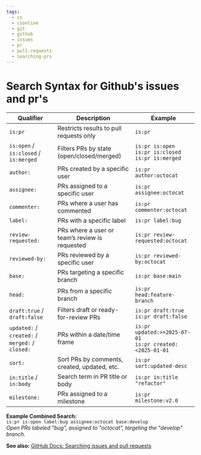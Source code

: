 ```yaml
---
tags:
  - cs
  - csonline
  - git
  - github
  - issues
  - pr
  - pull-requests
  - searching-prs
---
```

# Search Syntax for Github's issues and pr's

| Qualifier                                       | Description                                    | Example                                                     |
| ----------------------------------------------- | ---------------------------------------------- | ----------------------------------------------------------- |
| `is:pr`                                         | Restricts results to pull requests only        | `is:pr`                                                     |
| `is:open` / `is:closed` / `is:merged`           | Filters PRs by state (open/closed/merged)      | `is:pr is:open`<br>`is:pr is:closed`<br>`is:pr is:merged`   |
| `author:`                                       | PRs created by a specific user                 | `is:pr author:octocat`                                      |
| `assignee:`                                     | PRs assigned to a specific user                | `is:pr assignee:octocat`                                    |
| `commenter:`                                    | PRs where a user has commented                 | `is:pr commenter:octocat`                                   |
| `label:`                                        | PRs with a specific label                      | `is:pr label:bug`                                           |
| `review-requested:`                             | PRs where a user or team’s review is requested | `is:pr review-requested:octocat`                            |
| `reviewed-by:`                                  | PRs reviewed by a specific user                | `is:pr reviewed-by:octocat`                                 |
| `base:`                                         | PRs targeting a specific branch                | `is:pr base:main`                                           |
| `head:`                                         | PRs from a specific branch                     | `is:pr head:feature-branch`                                 |
| `draft:true` / `draft:false`                    | Filters draft or ready-for-review PRs          | `is:pr draft:true`<br>`is:pr draft:false`                   |
| `updated:` / `created:` / `merged:` / `closed:` | PRs within a date/time frame                   | `is:pr updated:>=2025-07-01`<br>`is:pr created:<2025-01-01` |
| `sort:`                                         | Sort PRs by comments, created, updated, etc.   | `is:pr sort:updated-desc`                                   |
| `in:title` / `in:body`                          | Search term in PR title or body                | `is:pr in:title "refactor"`                                 |
| `milestone:`                                    | PRs assigned to a milestone                    | `is:pr milestone:v2.0`                                      |

**Example Combined Search:**  
`is:pr is:open label:bug assignee:octocat base:develop`  
*Open PRs labeled "bug", assigned to "octocat", targeting the "develop" branch.*

**See also:** [GitHub Docs: Searching issues and pull requests](https://docs.github.com/en/search-github/searching-on-github/searching-issues-and-pull-requests#search-by-qualifier)

